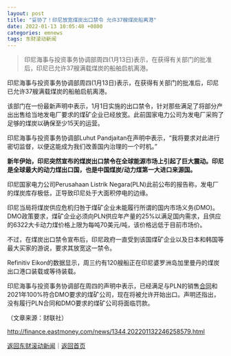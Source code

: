 ```yaml
---
layout: post
title: "妥协了！印尼放宽煤炭出口禁令 允许37艘煤炭船离港"
date: 2022-01-13 10:05:48 +0800
categories: emnews
tags: 东财滚动新闻
---
```

> 印尼海事与投资事务协调部周四(1月13日)表示，在获得有关部门的批准后，印尼已允许37艘满载煤炭的船舶启航离港。

<p>印尼海事与投资事务协调部周四(1月13日)表示，在获得有关部门的批准后，印尼已允许37艘满载煤炭的船舶启航离港。</p><p>该部门在一份最新声明中表示，1月1日实施的出口禁令，针对那些满足了将部分产出出售给当地发电厂要求的煤矿企业已经放宽。此前国家电力公司为发电厂采购了足够的煤炭以确保至少15天的运营。</p><p>印尼海事与投资事务协调部Luhut Pandjaitan在声明中表示，“我将要求对此进行密切监督，以便这能成为我们改善国内治理的一个时机。”</p><p><strong>新年伊始，印尼突然宣布的煤炭出口禁令在全球能源市场上引起了巨大震动。印尼是全球最大的动力煤出口国，也是中国煤炭/动力煤第一大进口来源国。</strong></p><p>印尼国家电力公司Perusahaan Listrik Negara(PLN)此前公布的报告称，发电厂的煤炭库存极低，正导致印尼处于大面积停电的边缘。</p><p>印尼当局将煤炭供应危机归咎于煤矿企业未能履行所谓的国内市场义务(DMO)。DMO政策要求，煤矿企业必须向PLN供应年产量的25%以满足国内需求，且供应的6322大卡动力煤价格上限为每吨70美元/吨，该价格远低于目前市场价。</p><p>不过，在煤炭出口禁令宣布后，印尼政府一直受到该国煤矿企业以及日本和韩国等最大买家的游说，要求其放宽这一禁令。</p><p>Refinitiv Eikon的数据显示，周三约有120艘船正在印尼婆罗洲岛加里曼丹的煤炭出口港口装载或等待装载。</p><p>印尼海事与投资事务协调部在周四的声明中表示，已经满足与PLN的销售<span id="Info.3300"><a href="http://data.eastmoney.com/zdht/" class="infokey">合同</a></span>和2021年100%符合DMO要求的煤矿公司，现在将被允许开始出口。声明还指出，没有履行PLN合同和DMO要求的煤矿公司将面临罚款。</p><p class="em_media">（文章来源：财联社）</p>

<http://finance.eastmoney.com/news/1344,202201132246258579.html>

[返回东财滚动新闻](//finews.withounder.com/emnews/)｜[返回首页](//finews.withounder.com/)